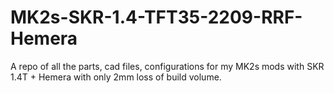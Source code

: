 # MK2s-SKR-1.4-TFT35-2209-RRF-Hemera
A repo of all the parts, cad files, configurations for my MK2s mods with SKR 1.4T + Hemera with only 2mm loss of build volume.
